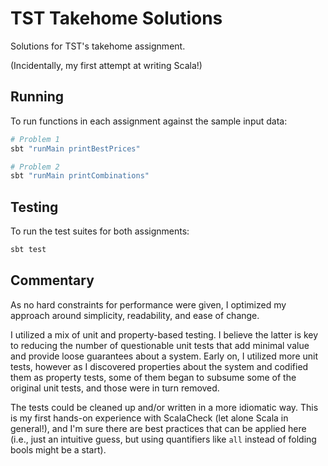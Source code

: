 # TST Takehome Solutions

Solutions for TST's takehome assignment.

(Incidentally, my first attempt at writing Scala!)

## Running

To run functions in each assignment against the sample input data:

```bash
# Problem 1
sbt "runMain printBestPrices"

# Problem 2
sbt "runMain printCombinations"
```

## Testing

To run the test suites for both assignments:

```bash
sbt test
```

## Commentary

As no hard constraints for performance were given, I optimized my approach around simplicity, readability, and ease of change.

I utilized a mix of unit and property-based testing. I believe the latter is key to reducing the number of questionable unit tests that add minimal value and provide loose guarantees about a system. Early on, I utilized more unit tests, however as I discovered properties about the system and codified them as property tests, some of them began to subsume some of the original unit tests, and those were in turn removed.

The tests could be cleaned up and/or written in a more idiomatic way. This is my first hands-on experience with ScalaCheck (let alone Scala in general!), and I'm sure there are best practices that can be applied here (i.e., just an intuitive guess, but using quantifiers like `all` instead of folding bools might be a start).
